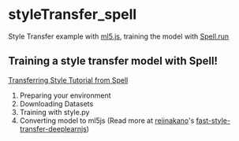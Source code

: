 # styleTransfer_spell
Style Transfer example with [ml5.js](http://ml5js.org/), training the model with [Spell.run](https://learn.spell.run/)

## Training a style transfer model with Spell!

[Transferring Style Tutorial from Spell](https://learn.spell.run/transferring_style)
1. Preparing your environment
2. Downloading Datasets
3. Training with style.py
4. Converting model to ml5js (Read more at [reiinakano](https://github.com/reiinakano)'s [fast-style-transfer-deeplearnjs](https://github.com/reiinakano/fast-style-transfer-deeplearnjs#adding-your-own-styles))
